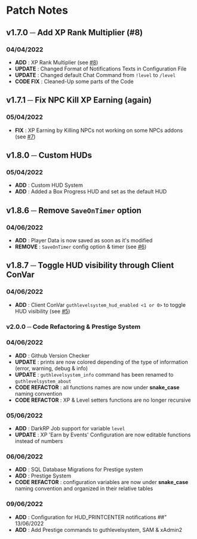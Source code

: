 # Patch Notes
## v1.7.0 ─ Add XP Rank Multiplier (#8)
### 04/04/2022
+ **ADD** : XP Rank Multiplier (see [#8](https://github.com/Guthen/guthlevelsystem/issues/8))
+ **UPDATE** : Changed Format of Notifications Texts in Configuration File 
+ **UPDATE** : Changed default Chat Command from `!level` to `/level`
+ **CODE FIX** : Cleaned-Up some parts of the Code 

## v1.7.1 ─ Fix NPC Kill XP Earning (again)
### 05/04/2022
+ **FIX** : XP Earning by Killing NPCs not working on some NPCs addons (see [#7](https://github.com/Guthen/guthlevelsystem/issues/7))

## v1.8.0 ─ Custom HUDs
### 05/04/2022
+ **ADD** : Custom HUD System
+ **ADD** : Added a Box Progress HUD and set as the default HUD

## v1.8.6 ─ Remove `SaveOnTimer` option
### 04/06/2022
+  **ADD** : Player Data is now saved as soon as it's modified 
+ **REMOVE** : `SaveOnTimer` config option & timer (see [#6](https://github.com/Guthen/guthlevelsystem/issues/6))

## v1.8.7 ─ Toggle HUD visibility through Client ConVar
### 04/06/2022
+  **ADD** : Client ConVar `guthlevelsystem_hud_enabled <1 or 0>` to toggle HUD visibility (see [#5](https://github.com/Guthen/guthlevelsystem/issues/5))

### v2.0.0 ─ Code Refactoring & Prestige System
### 04/06/2022
+  **ADD** : Github Version Checker
+  **UPDATE** : prints are now colored depending of the type of information (error, warning, debug & info)
+  **UPDATE** : `guthlevelsystem_info` command has been renamed to `guthlevelsystem_about`
+  **CODE REFACTOR** : all functions names are now under **snake_case** naming convention
+  **CODE REFACTOR** : XP & Level setters functions are no longer recursive 
### 05/06/2022
+  **ADD** : DarkRP Job support for variable `level` 
+  **UPDATE** : XP 'Earn by Events' Configuration are now editable functions instead of numbers
### 06/06/2022
+  **ADD** : SQL Database Migrations for Prestige system
+  **ADD** : Prestige System
+  **CODE REFACTOR** : configuration variables are now under **snake_case** naming convention and organized in their relative tables 
### 09/06/2022
+  **ADD** : Configuration for HUD_PRINTCENTER notifications
##" 13/06/2022
+  **ADD** : Add Prestige commands to guthlevelsystem, SAM & xAdmin2